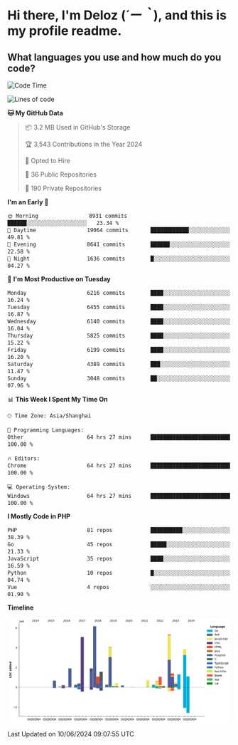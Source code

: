 # **Hi there, I'm Deloz (*´ー｀*), and this is my profile readme.**

## **What languages you use and how much do you code?**

<!--START_SECTION:waka-->
![Code Time](http://img.shields.io/badge/Code%20Time-4%2C169%20hrs%2029%20mins-blue)

![Lines of code](https://img.shields.io/badge/From%20Hello%20World%20I%27ve%20Written-40.7%20million%20lines%20of%20code-blue)

**🐱 My GitHub Data** 

> 📦 3.2 MB Used in GitHub's Storage 
 > 
> 🏆 3,543 Contributions in the Year 2024
 > 
> 💼 Opted to Hire
 > 
> 📜 36 Public Repositories 
 > 
> 🔑 190 Private Repositories 
 > 
**I'm an Early 🐤** 

```text
🌞 Morning                8931 commits        ██████░░░░░░░░░░░░░░░░░░░   23.34 % 
🌆 Daytime                19064 commits       ████████████░░░░░░░░░░░░░   49.81 % 
🌃 Evening                8641 commits        ██████░░░░░░░░░░░░░░░░░░░   22.58 % 
🌙 Night                  1636 commits        █░░░░░░░░░░░░░░░░░░░░░░░░   04.27 % 
```
📅 **I'm Most Productive on Tuesday** 

```text
Monday                   6216 commits        ████░░░░░░░░░░░░░░░░░░░░░   16.24 % 
Tuesday                  6455 commits        ████░░░░░░░░░░░░░░░░░░░░░   16.87 % 
Wednesday                6140 commits        ████░░░░░░░░░░░░░░░░░░░░░   16.04 % 
Thursday                 5825 commits        ████░░░░░░░░░░░░░░░░░░░░░   15.22 % 
Friday                   6199 commits        ████░░░░░░░░░░░░░░░░░░░░░   16.20 % 
Saturday                 4389 commits        ███░░░░░░░░░░░░░░░░░░░░░░   11.47 % 
Sunday                   3048 commits        ██░░░░░░░░░░░░░░░░░░░░░░░   07.96 % 
```


📊 **This Week I Spent My Time On** 

```text
🕑︎ Time Zone: Asia/Shanghai

💬 Programming Languages: 
Other                    64 hrs 27 mins      █████████████████████████   100.00 % 

🔥 Editors: 
Chrome                   64 hrs 27 mins      █████████████████████████   100.00 % 

💻 Operating System: 
Windows                  64 hrs 27 mins      █████████████████████████   100.00 % 
```

**I Mostly Code in PHP** 

```text
PHP                      81 repos            ██████████░░░░░░░░░░░░░░░   38.39 % 
Go                       45 repos            █████░░░░░░░░░░░░░░░░░░░░   21.33 % 
JavaScript               35 repos            ████░░░░░░░░░░░░░░░░░░░░░   16.59 % 
Python                   10 repos            █░░░░░░░░░░░░░░░░░░░░░░░░   04.74 % 
Vue                      4 repos             ░░░░░░░░░░░░░░░░░░░░░░░░░   01.90 % 
```



**Timeline**

![Lines of Code chart](https://raw.githubusercontent.com/deloz/deloz/main/assets/bar_graph.png)


 Last Updated on 10/06/2024 09:07:55 UTC
<!--END_SECTION:waka-->
